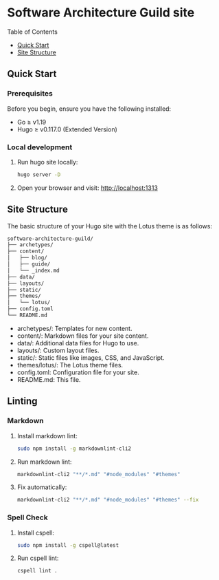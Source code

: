 # Software Architecture Guild site

Table of Contents

- [Quick Start](#quick-start)
- [Site Structure](#site-structure)

## Quick Start

### Prerequisites

Before you begin, ensure you have the following installed:

- Go ≥ v1.19
- Hugo ≥ v0.117.0 (Extended Version)

### Local development

1. Run hugo site locally:

   ```bash
   hugo server -D
   ```

2. Open your browser and visit: [http://localhost:1313](http://localhost:1313)

## Site Structure

The basic structure of your Hugo site with the Lotus theme is as follows:

```bash
software-architecture-guild/
├── archetypes/
├── content/
│   ├── blog/
│   ├── guide/
│   └── _index.md
├── data/
├── layouts/
├── static/
├── themes/
│   └── lotus/
├── config.toml
└── README.md
```

- archetypes/: Templates for new content.
- content/: Markdown files for your site content.
- data/: Additional data files for Hugo to use.
- layouts/: Custom layout files.
- static/: Static files like images, CSS, and JavaScript.
- themes/lotus/: The Lotus theme files.
- config.toml: Configuration file for your site.
- README.md: This file.

## Linting

### Markdown

1. Install markdown lint:

   ```bash
   sudo npm install -g markdownlint-cli2
   ```

2. Run markdown lint:

   ```bash
   markdownlint-cli2 "**/*.md" "#node_modules" "#themes"
   ```

3. Fix automatically:

   ```bash
   markdownlint-cli2 "**/*.md" "#node_modules" "#themes" --fix
   ```

### Spell Check

1. Install cspell:

   ```bash
   sudo npm install -g cspell@latest
   ```

2. Run cspell lint:

   ```bash
   cspell lint .
   ```
